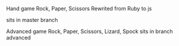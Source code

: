 Hand game Rock, Paper, Scissors 
Rewrited from Ruby to js

sits in master branch

Advanced game Rock, Paper, Scissors, Lizard, Spock
sits in branch advanced